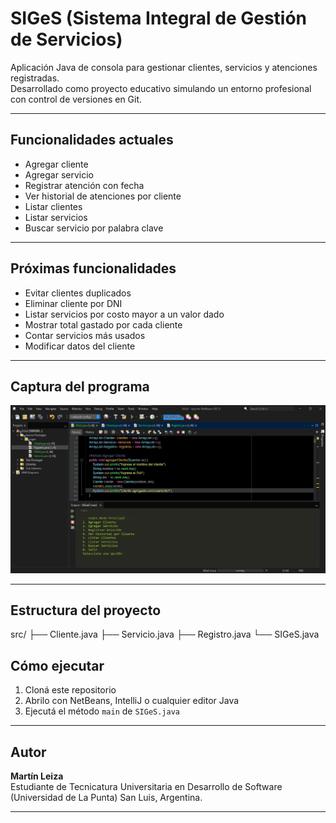 # SIGeS (Sistema Integral de Gestión de Servicios)

Aplicación Java de consola para gestionar clientes, servicios y atenciones registradas.  
Desarrollado como proyecto educativo simulando un entorno profesional con control de versiones en Git.

---

## Funcionalidades actuales

- Agregar cliente
- Agregar servicio
- Registrar atención con fecha
- Ver historial de atenciones por cliente
- Listar clientes
- Listar servicios
- Buscar servicio por palabra clave

---

## Próximas funcionalidades

- Evitar clientes duplicados
- Eliminar cliente por DNI
- Listar servicios por costo mayor a un valor dado
- Mostrar total gastado por cada cliente
- Contar servicios más usados
- Modificar datos del cliente

---

## Captura del programa

![Captura del programa](screenshot.png)

---

## Estructura del proyecto

src/
├── Cliente.java
├── Servicio.java
├── Registro.java
└── SIGeS.java

## Cómo ejecutar

1. Cloná este repositorio
2. Abrilo con NetBeans, IntelliJ o cualquier editor Java
3. Ejecutá el método `main` de `SIGeS.java`

---

## Autor

**Martín Leiza**  
Estudiante de Tecnicatura Universitaria en Desarrollo de Software (Universidad de La Punta)
San Luis, Argentina. 

---